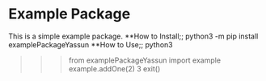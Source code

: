 # Example Package

This is a simple example package. 
**How to Install;;
python3 -m pip install examplePackageYassun
**How to Use;;
python3
>>> from examplePackageYassun import example
>>> example.addOne(2)
3
>>> exit()
